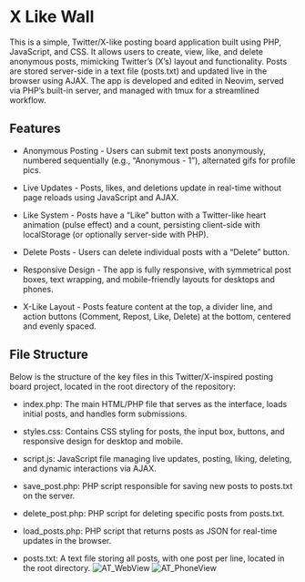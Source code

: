 # X Like Wall

This is a simple, Twitter/X-like posting board application built using PHP, JavaScript, and CSS. It allows users to create, view, like, and delete anonymous posts, mimicking Twitter’s (X’s) layout and functionality. Posts are stored server-side in a text file (posts.txt) and updated live in the browser using AJAX. The app is developed and edited in Neovim, served via PHP’s built-in server, and managed with tmux for a streamlined workflow.

## Features

* Anonymous Posting - Users can submit text posts anonymously, numbered sequentially (e.g., “Anonymous - 1”), alternated gifs for profile pics. 

* Live Updates - Posts, likes, and deletions update in real-time without page reloads using JavaScript and AJAX.

* Like System - Posts have a “Like” button with a Twitter-like heart animation (pulse effect) and a count, persisting client-side with localStorage (or optionally server-side with PHP).

* Delete Posts - Users can delete individual posts with a “Delete” button.

* Responsive Design - The app is fully responsive, with symmetrical post boxes, text wrapping, and mobile-friendly layouts for desktops and phones.

* X-Like Layout - Posts feature content at the top, a divider line, and action buttons (Comment, Repost, Like, Delete) at the bottom, centered and evenly spaced.

## File Structure

Below is the structure of the key files in this Twitter/X-inspired posting board project, located in the root directory of the repository:

* index.php: The main HTML/PHP file that serves as the interface, loads initial posts, and handles form submissions.

* styles.css: Contains CSS styling for posts, the input box, buttons, and responsive design for desktop and mobile.

* script.js: JavaScript file managing live updates, posting, liking, deleting, and dynamic interactions via AJAX.

* save_post.php: PHP script responsible for saving new posts to posts.txt on the server.

* delete_post.php: PHP script for deleting specific posts from posts.txt.

* load_posts.php: PHP script that returns posts as JSON for real-time updates in the browser.

* posts.txt: A text file storing all posts, with one post per line, located in the root directory.
![AT_WebView](https://github.com/user-attachments/assets/65d61ce2-a925-42e8-9806-595fbf396b52)
![AT_PhoneView](https://github.com/user-attachments/assets/3606daf7-2060-497c-a19f-275699e89364)

